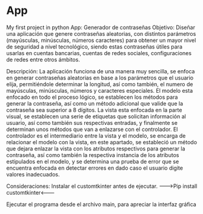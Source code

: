 # App
My first project in python 
App: Generador de contraseñas
Objetivo: 
Diseñar una aplicación que genere contraseñas aleatorias, con distintos parámetros (mayúsculas, minúsculas, números caracteres) para obtener un mayor nivel de seguridad a nivel tecnológico, siendo estas contraseñas útiles para usarlas en cuentas bancarias, cuentas de redes sociales, configuraciones de redes entre otros ámbitos.

Descripción: 
La aplicación funciona de una manera muy sencilla, se enfoca en generar contraseñas aleatorias en base a los parámetros que el usuario elija, permitiéndole determinar la longitud, así como también, el numero de mayúsculas, minúsculas, números y caracteres especiales.
El modelo esta enfocado en todo el proceso lógico, se establecen los métodos para generar la contraseña, así como un método adicional que valide que la contraseña sea superior a 8 dígitos.
La vista esta enfocada en la parte visual, se establecen una serie de etiquetas que solicitan información al usuario, así como también sus respectivas entradas, y finalmente se determinan unos métodos que van a enlazarse con el controlador.
El controlador es el intermediario entre la vista y el modelo, se encarga de relacionar el modelo con la vista, en este apartado, se estableció un método que dejara enlazar la vista con los atributos respectivos para generar la contraseña, así como también   la respectiva instancia de los atributos estipulados en el modelo, y se determina una prueba de error que se encuentra enfocada en detectar errores en dado caso el usuario digite valores inadecuados.

Consideraciones:
Instalar el customtkinter antes de ejecutar.
--->Pip install customtkinter<---

Ejecutar el programa desde el archivo main, para apreciar la interfaz gráfica


